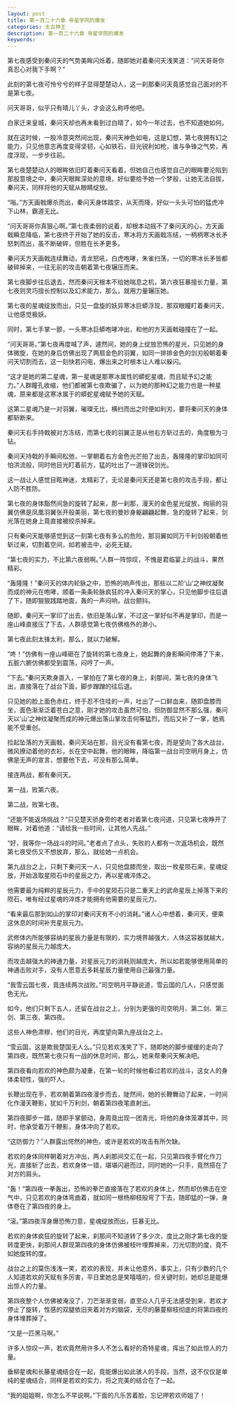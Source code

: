 ```yaml
---
layout: post
title: 第一百二十六章 帝星学院的爆发
categories: 太古神王
description: 第一百二十六章 帝星学院的爆发
keywords:
---
```


第七夜感受到秦问天的气势美眸闪烁着，随即她对着秦问天浅笑道：“问天哥哥你真忍心对我下手啊？”

此刻的第七夜可怜兮兮的样子显得楚楚动人，这一刹那秦问天竟感觉自己面对的不是第七夜。

问天哥哥，似乎只有晴儿丫头，才会这么称呼他吧。

白家迁来皇城，秦问天却也再未看到过白晴了，如今一年过去，也不知道她如何。

就在这时候，一股冷意突然间出现，秦问天神色如电，这是幻想，第七夜拥有幻之能力，只见他意志再度变得坚韧，心如铁石，目光锐利如枪，谁与争锋之气势，再度浮现，一步步往前。

第七夜楚楚动人的眼眸依旧盯着秦问天看着，但她自己也感觉自己的眼眸要沦陷到那股意境之中，秦问天眼眸深处的意境，好似要给予她一个梦般，让她无法自拔，秦问天，同样将他的天赋从眼睛绽放。

“嗡。”方天画戟爆杀而出，秦问天身体踏空，从天而降，好似一头头可怕的猛虎冲下山林，霸道无比。

“问天哥哥你真狠心啊。”第七夜柔弱的说着，却根本动摇不了秦问天的心，方天画戟瞬息降临，第七夜终于开始了她的反击，寒冰将方天画戟冻结，一柄柄寒冰长矛怒刺而出，虽不断破碎，但胜在长矛更多。

秦问天方天画戟连续舞动，青龙怒吼，白虎咆哮，朱雀扫荡，一切的寒冰长矛皆都破碎掉来，一往无前的攻击朝着第七夜辗压而来。

第七夜脚步往后退去，然而秦问天根本不给她喘息之机，第六夜狂暴擅长力量，第七夜则灵巧擅长控制以及幻术能力，那么，就用力量辗压她。

第七夜的星魂绽放而出，只见一盘旋的妖异寒冰巨蟒浮现，那双眼瞳盯着秦问天，让他感觉极妖。

同时，第七手掌一颤，一头寒冰巨蟒咆哮冲出，和他的方天画戟碰撞在了一起。

“问天哥哥。”第七夜再度喊了声，遽然间，她的身上绽放恐怖的星光，只见她的身体微旋，在她的身后仿佛出现了两扇金色的羽翼，如同一排排金色的剑刃般朝着秦问天切割而去，这一刻快若闪电，爆出来之时根本让人难以躲闪。

“这才是她的第二星魂，第一星魂是那寒冰属性的蟒蛇星魂，而且赋予幻之能力。”人群瞳孔收缩，他们都被第七夜欺骗了，以为她的那种幻之能力也是一种星魂，原来都是这寒冰属于的蟒蛇星魂赋予她的天赋。

这第二星魂乃是一对羽翼，璀璨无比，横扫而出之时便如利刃，要将秦问天的身体都斩断来。

秦问天右手持戟被对方冻结，而第七夜的羽翼正是从他右方斩过去的，角度极为刁钻。

秦问天持戟的手瞬间松弛，一掌朝着右方金色光芒拍了出去，轰隆隆的掌印如同可怕洪流般，同时他目光盯着前方，猛的吐出了一道锋锐剑光。

这一战让人感觉目眩神迷，太精彩了，无论是秦问天还是第七夜的攻击手段，都让人防不胜防。

第七夜的身体豁然间急的旋转了起来，那一刹那，漫天的金色星光绽放，绚丽的羽翼仿佛是凤凰羽翼张开般美丽，第七夜的曼妙身躯翩翩起舞，急的旋转了起来，剑光落在她身上竟直接被绞杀掉来。

只有秦问天能够感觉到这一刻第七夜有多么的危险，那羽翼如同万千利剑般朝着他斩过来，切割着空间，如若被击中，必死无疑。

“第七夜的实力，不比第六夜弱啊。”人群一阵惊叹，不愧是君临宴上的战斗，果然精彩。

“轰隆隆！”秦问天的体内轮脉之中，恐怖的响声传出，那些以二阶‘山’之神纹凝聚而成的神元在咆哮，顺着一条条轮脉疯狂的冲入秦问天的掌心，只见他脚步往后退了下，随即狠狠践踏地面，轰的一声闷响，战台颤抖。

随即，秦问天一掌印了出去，依旧是落山掌，不过这一掌好似不再是掌印，而是一座山峰直接压了下去，人群感觉第七夜仿佛格外的渺小。

第七夜此刻太锋太利，那么，就以力破解。

“咚！”仿佛有一座山峰砸在了旋转的第七夜身上，她起舞的身影瞬间停滞了下来，五脏六腑仿佛都受到震荡，闷哼了一声。

“下去。”秦问天欺身直入，一掌拍在了第七夜的身上，刹那间，第七夜的身体飞出，直接落在了战台下面，脚步蹭蹭的往后退。

只见她的脸上面色赤红，终于忍不住哇的一声，吐出了一口鲜血来，随即盘膝而坐，面色渐渐泛着苍白之意，刚才她的攻击虽然可怕，但防御显然不那么强，秦问天以‘山’之神纹凝聚而成的神元爆出落山掌攻击何等猛烈，而后又补了一掌，她焉能不受重创。

捡起坠落的方天画戟，秦问天站在那，目光没有看第七夜，而是望向了各大战台，微风撩动着他的衣衫，长在空中起舞，他的眼眸，降临第一战台司空明月身上，仿佛是无声的宣言，想要他下去，可没有那么简单。

接连两战，都有秦问天。

第一战，败第六夜。

第二战，败第七夜。

“还能不能返场挑战？”只见楚天骄身旁的老者对着第七夜问道，只见第七夜睁开了眼眸，对着他道：“请给我一些时间，让其他人先战。”

“好，我等你一场战斗的时间。”老者点了点头，失败的人都有一次返场机会，既然第七夜受伤又不想放弃，那么，就给她一点机会。

第九战台之上，只剩下秦问天一人，只见他盘膝而坐，取出一枚星陨石来，星魂绽放，开始汲取星陨石中的星辰之力，再以星魂淬炼之。

他需要最为纯粹的星辰元力，手中的星陨石只是二重天上的武命星辰上掉落下来的陨石，唯有经过星魂的淬炼才能拥有他需要的星辰元力。

“看来最后那到如山的掌印对秦问天有不小的消耗。”诸人心中想着，秦问天，便乘这休息的时间补充星辰元力。

武修体内所能够容纳的星辰力量是有限的，实力境界越强大，人体这容器就越大，容纳的星辰元力越庞大。

而攻击越强大的神通力量，对星辰元力的消耗则越庞大，所以如若能够使用简单的神通击败对手，没有人愿意去多耗星辰力量使用自己最强力量。

“我雪云国七夜，竟连续两次战败。”司空明月平静说道，雪云国的几人，只感觉面色无光。

如今，他们只剩下五人，还留在战台之上，分别为更强的司空明月、第二剑、第三剑、第三夜、第四夜。

这些人神色肃穆，他们的目光，再度望向第九座战台之上。

“雪云国，这是欺我楚国无人么。”只见若欢浅笑了下，随即她的脚步缓缓的走向了第四夜，既然第七夜只有一战的休息时间，那么，她来帮秦问天解决吧。

第四夜看向若欢的神色颇为凝重，在第一轮的时候他看过若欢的战斗，这女人的身体柔韧性，强的吓人。

长鞭出现在手，若欢朝着第四夜漫步而去，陡然间，她的长鞭舞动了起来，一时间化作漫天鞭影，犹如千万利剑，朝着第四夜笔直射出。

第四夜脚步一踏，随即手掌颤动，身周竟出现一团青光，将他的身体笼罩其中，同时，他承受着万千鞭影，身体冲向了若欢。

“这防御力？”人群露出愕然的神色，或许是若欢的攻击有所欠缺。

若欢的身体同样朝着对方冲出，两人刹那间交汇在一起，只见第四夜手臂化作刀光，直接斩了出去，若欢身体一错，堪堪闪避而过，同时她的一只手，竟然搭在了对方的肩头。

“轰！”第四夜一拳轰出，恐怖的拳芒直接落在了若欢的身体上，然而却仿佛击在空气中，只见若欢的身体弯曲着，就如同一根杨柳枝般弯了下去，随即猛的一弹，身体卷在了第四夜的身上。

“滚。”第四夜浑身爆恐怖刀意，星魂绽放而出，狂暴无比。

若欢的身体疯狂的旋转了起来，刹那间不知道转了多少次，度比之刚才第七夜的旋转度更快，刹那间人群现第四夜的身体仿佛被枝叶埋葬掉来，刀光切割的度，竟不如她旋转的度。

战台之上的莫伤浅浅一笑，若欢的表现，并未让他意外，事实上，只有少数的几个人知道若欢的天赋有多厉害，平日里她总是笑嘻嘻的，但关键时刻，她却总是能爆出惊人的力量。

第四夜整个人仿佛被淹没了，刀芒渐渐变弱，直至众人几乎无法感受到来，若欢才停止了旋转，性感的双腿依旧夹着对方的脑袋，无尽的藤蔓柳枝彻底的将第四夜的身体埋葬掉了。

“又是一匹黑马啊。”

许多人惊叹一声，若欢竟然用许多人不怎么看好的奇特星魂，挥出了如此惊人的力量。

垂柳星魂和长藤星魂结合在一起，竟能爆出如此骇人的手段，当然，这不仅仅是单纯的星魂结合，同样是若欢的实力，将之完美的结合在了一起。

“我的姐姐啊，你怎么不早说啊。”下面的凡乐苦着脸，忘记押若欢师姐了！
